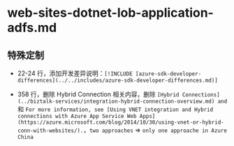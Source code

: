 # web-sites-dotnet-lob-application-adfs.md

## 特殊定制

* 22-24 行，添加开发差异说明：`[!INCLUDE [azure-sdk-developer-differences](../../includes/azure-sdk-developer-differences.md)]`

* 358 行，删除 Hybrid Connection 相关内容，删除 `[Hybrid Connections](../biztalk-services/integration-hybrid-connection-overview.md) and` 和 `For more information, see [Using VNET integration and Hybrid connections with Azure App Service Web Apps](https://azure.microsoft.com/blog/2014/10/30/using-vnet-or-hybrid-conn-with-websites/).`，`two approaches` => `only one approache in Azure China`